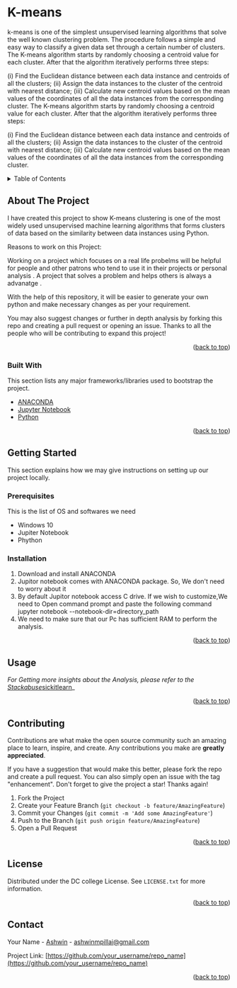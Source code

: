 # K-means
k-means is  one of  the simplest unsupervised  learning  algorithms  that  solve  the well  known clustering problem. The procedure follows a simple and  easy  way  to classify a given data set  through a certain number of  clusters.
The K-means algorithm starts by randomly choosing a centroid value for each cluster. After that the algorithm iteratively performs three steps:

(i) Find the Euclidean distance between each data instance and centroids of all the clusters;
(ii) Assign the data instances to the cluster of the centroid with nearest distance;
(iii) Calculate new centroid values based on the mean values of the coordinates of all the data instances from the corresponding cluster.
The K-means algorithm starts by randomly choosing a centroid value for each cluster. After that the algorithm iteratively performs three steps:

(i) Find the Euclidean distance between each data instance and centroids of all the clusters;
(ii) Assign the data instances to the cluster of the centroid with nearest distance;
(iii) Calculate new centroid values based on the mean values of the coordinates of all the data instances from the corresponding cluster.
<!-- TABLE OF CONTENTS -->
<details>
  <summary>Table of Contents</summary>
  <ol>
    <li>
      <a href="#about-the-project">About The Project</a>
      <ul>
        <li><a href="#built-with">Built With</a></li>
      </ul>
    </li>
    <li>
      <a href="#getting-started">Getting Started</a>
      <ul>
        <li><a href="#prerequisites">Prerequisites</a></li>
        <li><a href="#installation">Installation</a></li>
      </ul>
    </li>
    <li><a href="#usage">Usage</a></li>
    <li><a href="#roadmap">Roadmap</a></li>
    <li><a href="#contributing">Contributing</a></li>
    <li><a href="#license">License</a></li>
    <li><a href="#contact">Contact</a></li>
    <li><a href="#acknowledgments">Acknowledgments</a></li>
  </ol>
</details>



<!-- ABOUT THE PROJECT -->
## About The Project

I have  created  this project to show K-means clustering is one of the most widely used unsupervised machine learning algorithms that forms clusters of data based on the similarity between data instances using Python.

Reasons to work on this Project:

Working on a project which focuses on a real life probelms will be helpful for people and other patrons who tend to use it in their projects or personal analysis . A project that solves a problem and helps others is always a advanatge .

With the help of this repository, it will be easier to generate your own python and make necessary changes as per your requirement.

You may also suggest changes or further in depth analysis by forking this repo and creating a pull request or opening an issue. Thanks to all the people who will be contributing to expand this project!

<p align="right">(<a href="#top">back to top</a>)</p>



### Built With

This section  lists any major frameworks/libraries used to bootstrap the project. 

* [ANACONDA](https://www.anaconda.com/)
* [Jupyter Notebook](https://jupyter.org/)
* [Python](https://www.python.org/)
<p align="right">(<a href="#top">back to top</a>)</p>



<!-- GETTING STARTED -->
## Getting Started

This section explains how we may give instructions on setting up our project locally.


### Prerequisites

This is the list of OS and softwares we need
* Windows 10
* Jupiter Notebook
* Phython

### Installation

1. Download and install ANACONDA
2. Jupitor notebook comes with ANACONDA package. So, We don't need to worry about it
3. By default Jupitor notebook access C drive. If we wish to customize,We need to Open command prompt and paste the following command
   jupyter notebook --notebook-dir=directory_path
4. We need to make sure that our Pc has sufficient RAM to perform the analysis.  
   
  
  
<p align="right">(<a href="#top">back to top</a>)</p>


## Usage



_For Getting more insights about the Analysis, please refer to the [Stackabuse](https://stackabuse.com/k-means-clustering-with-scikit-learn/)_[sickitlearn](https://scikit-learn.org/stable/auto_examples/cluster/plot_kmeans_silhouette_analysis.html/)_

<p align="right">(<a href="#top">back to top</a>)</p>






<!-- CONTRIBUTING -->
## Contributing

Contributions are what make the open source community such an amazing place to learn, inspire, and create. Any contributions you make are **greatly appreciated**.

If you have a suggestion that would make this better, please fork the repo and create a pull request. You can also simply open an issue with the tag "enhancement".
Don't forget to give the project a star! Thanks again!

1. Fork the Project
2. Create your Feature Branch (`git checkout -b feature/AmazingFeature`)
3. Commit your Changes (`git commit -m 'Add some AmazingFeature'`)
4. Push to the Branch (`git push origin feature/AmazingFeature`)
5. Open a Pull Request

<p align="right">(<a href="#top">back to top</a>)</p>



<!-- LICENSE -->
## License

Distributed under the DC college License. See `LICENSE.txt` for more information.

<p align="right">(<a href="#top">back to top</a>)</p>



<!-- CONTACT -->
## Contact

Your Name - [Ashwin](https://twitter.com/your_username) - ashwinmpillai@gmail.com

Project Link: [https://github.com/your_username/repo_name](https://github.com/your_username/repo_name)

<p align="right">(<a href="#top">back to top</a>)</p>

   
    
    
    

